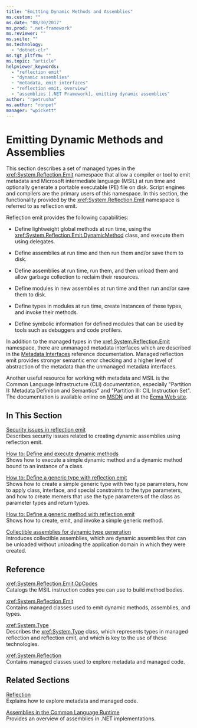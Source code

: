 ```yaml
---
title: "Emitting Dynamic Methods and Assemblies"
ms.custom: ""
ms.date: "08/30/2017"
ms.prod: ".net-framework"
ms.reviewer: ""
ms.suite: ""
ms.technology: 
  - "dotnet-clr"
ms.tgt_pltfrm: ""
ms.topic: "article"
helpviewer_keywords: 
  - "reflection emit"
  - "dynamic assemblies"
  - "metadata, emit interfaces"
  - "reflection emit, overview"
  - "assemblies [.NET Framework], emitting dynamic assemblies"
author: "rpetrusha"
ms.author: "ronpet"
manager: "wpickett"
---
```

# Emitting Dynamic Methods and Assemblies
This section describes a set of managed types in the <xref:System.Reflection.Emit> namespace that allow a compiler or tool to emit metadata and Microsoft intermediate language (MSIL) at run time and optionally generate a portable executable (PE) file on disk. Script engines and compilers are the primary users of this namespace. In this section, the functionality provided by the <xref:System.Reflection.Emit> namespace is referred to as reflection emit.  
  
 Reflection emit provides the following capabilities:  
  
-   Define lightweight global methods at run time, using the <xref:System.Reflection.Emit.DynamicMethod> class, and execute them using delegates.  
  
-   Define assemblies at run time and then run them and/or save them to disk.  
  
-   Define assemblies at run time, run them, and then unload them and allow garbage collection to reclaim their resources.  
  
-   Define modules in new assemblies at run time and then run and/or save them to disk.  
  
-   Define types in modules at run time, create instances of these types, and invoke their methods.  
  
-   Define symbolic information for defined modules that can be used by tools such as debuggers and code profilers.  
  
 In addition to the managed types in the <xref:System.Reflection.Emit> namespace, there are unmanaged metadata interfaces which are described in the [Metadata Interfaces](../../../docs/framework/unmanaged-api/metadata/metadata-interfaces.md) reference documentation. Managed reflection emit provides stronger semantic error checking and a higher level of abstraction of the metadata than the unmanaged metadata interfaces.  
  
 Another useful resource for working with metadata and MSIL is the Common Language Infrastructure (CLI) documentation, especially "Partition II: Metadata Definition and Semantics" and "Partition III: CIL Instruction Set". The documentation is available online on [MSDN](http://go.microsoft.com/fwlink/?LinkID=65555) and at the [Ecma Web site](http://go.microsoft.com/fwlink/?LinkId=116487).  
  
## In This Section
  
[Security issues in reflection emit](../../../docs/framework/reflection-and-codedom/security-issues-in-reflection-emit.md)  
Describes security issues related to creating dynamic assemblies using reflection emit.  

[How to: Define and execute dynamic methods](how-to-define-and-execute-dynamic-methods.md)   
Shows how to execute a simple dynamic method and a dynamic method bound to an instance of a class.

[How to: Define a generic type with reflection emit](how-to-define-a-generic-type-with-reflection-emit.md)   
Shows how to create a simple generic type with two type parameters, how to apply class, interface, and special constraints to the type parameters, and how to create memers that use the type parameters of the class as parameter types and return types.

[How to: Define a generic method with reflection emit](how-to-define-a-generic-method-with-reflection-emit.md)   
Shows how to create, emit, and invoke a simple generic method.

[Collectible assemblies for dynamic type generation](collectible-assemblies.md)   
Introduces collectible assemblies, which are dynamic assemblies that can be unloaded without unloading the application domain in which they were created.
  
## Reference  
 <xref:System.Reflection.Emit.OpCodes>  
 Catalogs the MSIL instruction codes you can use to build method bodies.  
  
 <xref:System.Reflection.Emit>  
 Contains managed classes used to emit dynamic methods, assemblies, and types.  
  
 <xref:System.Type>  
 Describes the <xref:System.Type> class, which represents types in managed reflection and reflection emit, and which is key to the use of these technologies.  
  
 <xref:System.Reflection>  
 Contains managed classes used to explore metadata and managed code.  
  
## Related Sections  
 [Reflection](../../../docs/framework/reflection-and-codedom/reflection.md)  
 Explains how to explore metadata and managed code.  
  
 [Assemblies in the Common Language Runtime](../../../docs/framework/app-domains/assemblies-in-the-common-language-runtime.md)  
 Provides an overview of assemblies in .NET implementations.
